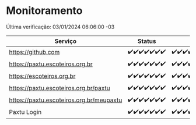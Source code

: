 # Monitoramento

Última verificação: 03/01/2024 06:06:00 -03

|Serviço|Status|Últimas 24h|
|---|---|---|
|https://github.com|<span title="2023-12-27: OK=24">✔️</span><span title="2023-12-28: OK=24">✔️</span><span title="2023-12-29: OK=24">✔️</span><span title="2023-12-30: OK=24">✔️</span><span title="2023-12-31: OK=24">✔️</span><span title="2024-01-01: OK=24">✔️</span><span title="2024-01-02: OK=9">✔️</span>|<span title="02/01/2024 06:06:00 -03 : 200">✔️</span><span title="02/01/2024 07:06:00 -03 : 200">✔️</span><span title="02/01/2024 08:03:00 -03 : 200">✔️</span><span title="02/01/2024 09:10:00 -03 : 200">✔️</span><span title="02/01/2024 10:07:00 -03 : 200">✔️</span><span title="02/01/2024 11:05:00 -03 : 200">✔️</span><span title="02/01/2024 12:06:00 -03 : 200">✔️</span><span title="02/01/2024 13:07:00 -03 : 200">✔️</span><span title="02/01/2024 14:04:00 -03 : 200">✔️</span><span title="02/01/2024 15:08:00 -03 : 200">✔️</span><span title="02/01/2024 16:03:00 -03 : 200">✔️</span><span title="02/01/2024 17:06:00 -03 : 200">✔️</span><span title="02/01/2024 18:05:00 -03 : 200">✔️</span><span title="02/01/2024 19:05:00 -03 : 200">✔️</span><span title="02/01/2024 20:05:00 -03 : 200">✔️</span><span title="02/01/2024 21:30:00 -03 : 200">✔️</span><span title="02/01/2024 22:44:00 -03 : 200">✔️</span><span title="02/01/2024 23:19:00 -03 : 200">✔️</span><span title="03/01/2024 00:07:00 -03 : 200">✔️</span><span title="03/01/2024 01:07:00 -03 : 200">✔️</span><span title="03/01/2024 02:06:00 -03 : 200">✔️</span><span title="03/01/2024 03:08:00 -03 : 200">✔️</span><span title="03/01/2024 04:05:00 -03 : 200">✔️</span><span title="03/01/2024 05:08:00 -03 : 200">✔️</span><span title="03/01/2024 06:06:00 -03 : 200">✔️</span>|
|https://paxtu.escoteiros.org.br|<span title="2023-12-27: OK=24">✔️</span><span title="2023-12-28: OK=24">✔️</span><span title="2023-12-29: OK=24">✔️</span><span title="2023-12-30: OK=24">✔️</span><span title="2023-12-31: OK=24">✔️</span><span title="2024-01-01: OK=24">✔️</span><span title="2024-01-02: OK=9">✔️</span>|<span title="02/01/2024 06:06:00 -03 : 200">✔️</span><span title="02/01/2024 07:06:00 -03 : 200">✔️</span><span title="02/01/2024 08:03:00 -03 : 200">✔️</span><span title="02/01/2024 09:10:00 -03 : 200">✔️</span><span title="02/01/2024 10:07:00 -03 : 200">✔️</span><span title="02/01/2024 11:05:00 -03 : 200">✔️</span><span title="02/01/2024 12:06:00 -03 : 200">✔️</span><span title="02/01/2024 13:07:00 -03 : 200">✔️</span><span title="02/01/2024 14:04:00 -03 : 200">✔️</span><span title="02/01/2024 15:08:00 -03 : 200">✔️</span><span title="02/01/2024 16:03:00 -03 : 200">✔️</span><span title="02/01/2024 17:06:00 -03 : 200">✔️</span><span title="02/01/2024 18:05:00 -03 : 200">✔️</span><span title="02/01/2024 19:05:00 -03 : 200">✔️</span><span title="02/01/2024 20:05:00 -03 : 200">✔️</span><span title="02/01/2024 21:30:00 -03 : 200">✔️</span><span title="02/01/2024 22:44:00 -03 : 200">✔️</span><span title="02/01/2024 23:19:00 -03 : 200">✔️</span><span title="03/01/2024 00:07:00 -03 : 200">✔️</span><span title="03/01/2024 01:07:00 -03 : 200">✔️</span><span title="03/01/2024 02:06:00 -03 : 200">✔️</span><span title="03/01/2024 03:08:00 -03 : 200">✔️</span><span title="03/01/2024 04:05:00 -03 : 200">✔️</span><span title="03/01/2024 05:08:00 -03 : 200">✔️</span><span title="03/01/2024 06:06:00 -03 : 200">✔️</span>|
|https://escoteiros.org.br|<span title="2023-12-27: OK=24">✔️</span><span title="2023-12-28: OK=24">✔️</span><span title="2023-12-29: OK=24">✔️</span><span title="2023-12-30: OK=24">✔️</span><span title="2023-12-31: OK=24">✔️</span><span title="2024-01-01: OK=24">✔️</span><span title="2024-01-02: OK=9">✔️</span>|<span title="02/01/2024 06:06:00 -03 : 200">✔️</span><span title="02/01/2024 07:06:00 -03 : 200">✔️</span><span title="02/01/2024 08:03:00 -03 : 200">✔️</span><span title="02/01/2024 09:10:00 -03 : 200">✔️</span><span title="02/01/2024 10:07:00 -03 : 200">✔️</span><span title="02/01/2024 11:05:00 -03 : 200">✔️</span><span title="02/01/2024 12:06:00 -03 : 200">✔️</span><span title="02/01/2024 13:07:00 -03 : 200">✔️</span><span title="02/01/2024 14:04:00 -03 : 200">✔️</span><span title="02/01/2024 15:08:00 -03 : 200">✔️</span><span title="02/01/2024 16:03:00 -03 : 200">✔️</span><span title="02/01/2024 17:06:00 -03 : 200">✔️</span><span title="02/01/2024 18:05:00 -03 : 200">✔️</span><span title="02/01/2024 19:05:00 -03 : 200">✔️</span><span title="02/01/2024 20:05:00 -03 : 200">✔️</span><span title="02/01/2024 21:30:00 -03 : 200">✔️</span><span title="02/01/2024 22:44:00 -03 : 200">✔️</span><span title="02/01/2024 23:19:00 -03 : 200">✔️</span><span title="03/01/2024 00:07:00 -03 : 200">✔️</span><span title="03/01/2024 01:07:00 -03 : 200">✔️</span><span title="03/01/2024 02:06:00 -03 : 200">✔️</span><span title="03/01/2024 03:08:00 -03 : 200">✔️</span><span title="03/01/2024 04:05:00 -03 : 200">✔️</span><span title="03/01/2024 05:08:00 -03 : 200">✔️</span><span title="03/01/2024 06:06:00 -03 : 200">✔️</span>|
|https://paxtu.escoteiros.org.br/paxtu|<span title="2023-12-27: OK=24">✔️</span><span title="2023-12-28: OK=24">✔️</span><span title="2023-12-29: OK=24">✔️</span><span title="2023-12-30: OK=24">✔️</span><span title="2023-12-31: OK=24">✔️</span><span title="2024-01-01: OK=24">✔️</span><span title="2024-01-02: OK=9">✔️</span>|<span title="02/01/2024 06:06:00 -03 : 200">✔️</span><span title="02/01/2024 07:06:00 -03 : 200">✔️</span><span title="02/01/2024 08:04:00 -03 : 200">✔️</span><span title="02/01/2024 09:10:00 -03 : 200">✔️</span><span title="02/01/2024 10:08:00 -03 : 200">✔️</span><span title="02/01/2024 11:05:00 -03 : 200">✔️</span><span title="02/01/2024 12:06:00 -03 : 200">✔️</span><span title="02/01/2024 13:07:00 -03 : 200">✔️</span><span title="02/01/2024 14:04:00 -03 : 200">✔️</span><span title="02/01/2024 15:08:00 -03 : 200">✔️</span><span title="02/01/2024 16:03:00 -03 : 200">✔️</span><span title="02/01/2024 17:06:00 -03 : 200">✔️</span><span title="02/01/2024 18:05:00 -03 : 200">✔️</span><span title="02/01/2024 19:05:00 -03 : 200">✔️</span><span title="02/01/2024 20:05:00 -03 : 200">✔️</span><span title="02/01/2024 21:30:00 -03 : 200">✔️</span><span title="02/01/2024 22:44:00 -03 : 200">✔️</span><span title="02/01/2024 23:19:00 -03 : 200">✔️</span><span title="03/01/2024 00:07:00 -03 : 200">✔️</span><span title="03/01/2024 01:07:00 -03 : 200">✔️</span><span title="03/01/2024 02:06:00 -03 : 200">✔️</span><span title="03/01/2024 03:08:00 -03 : 200">✔️</span><span title="03/01/2024 04:05:00 -03 : 200">✔️</span><span title="03/01/2024 05:08:00 -03 : 200">✔️</span><span title="03/01/2024 06:06:00 -03 : 200">✔️</span>|
|https://paxtu.escoteiros.org.br/meupaxtu|<span title="2023-12-27: OK=24">✔️</span><span title="2023-12-28: OK=24">✔️</span><span title="2023-12-29: OK=24">✔️</span><span title="2023-12-30: OK=24">✔️</span><span title="2023-12-31: OK=24">✔️</span><span title="2024-01-01: OK=24">✔️</span><span title="2024-01-02: OK=9">✔️</span>|<span title="02/01/2024 06:06:00 -03 : 200">✔️</span><span title="02/01/2024 07:06:00 -03 : 200">✔️</span><span title="02/01/2024 08:04:00 -03 : 200">✔️</span><span title="02/01/2024 09:10:00 -03 : 200">✔️</span><span title="02/01/2024 10:08:00 -03 : 200">✔️</span><span title="02/01/2024 11:05:00 -03 : 200">✔️</span><span title="02/01/2024 12:06:00 -03 : 200">✔️</span><span title="02/01/2024 13:07:00 -03 : 200">✔️</span><span title="02/01/2024 14:04:00 -03 : 200">✔️</span><span title="02/01/2024 15:08:00 -03 : 200">✔️</span><span title="02/01/2024 16:03:00 -03 : 200">✔️</span><span title="02/01/2024 17:06:00 -03 : 200">✔️</span><span title="02/01/2024 18:05:00 -03 : 200">✔️</span><span title="02/01/2024 19:05:00 -03 : 200">✔️</span><span title="02/01/2024 20:05:00 -03 : 200">✔️</span><span title="02/01/2024 21:30:00 -03 : 200">✔️</span><span title="02/01/2024 22:44:00 -03 : 200">✔️</span><span title="02/01/2024 23:19:00 -03 : 200">✔️</span><span title="03/01/2024 00:07:00 -03 : 200">✔️</span><span title="03/01/2024 01:07:00 -03 : 200">✔️</span><span title="03/01/2024 02:06:00 -03 : 200">✔️</span><span title="03/01/2024 03:08:00 -03 : 200">✔️</span><span title="03/01/2024 04:05:00 -03 : 200">✔️</span><span title="03/01/2024 05:08:00 -03 : 200">✔️</span><span title="03/01/2024 06:06:00 -03 : 200">✔️</span>|
|Paxtu Login|<span title="2023-12-27: OK=24">✔️</span><span title="2023-12-28: OK=24">✔️</span><span title="2023-12-29: OK=24">✔️</span><span title="2023-12-30: OK=24">✔️</span><span title="2023-12-31: OK=24">✔️</span><span title="2024-01-01: OK=24">✔️</span><span title="2024-01-02: OK=9">✔️</span>|<span title="02/01/2024 06:06:00 -03 : 200">✔️</span><span title="02/01/2024 07:06:00 -03 : 200">✔️</span><span title="02/01/2024 08:04:00 -03 : 200">✔️</span><span title="02/01/2024 09:10:00 -03 : 200">✔️</span><span title="02/01/2024 10:08:00 -03 : 200">✔️</span><span title="02/01/2024 11:05:00 -03 : 200">✔️</span><span title="02/01/2024 12:06:00 -03 : 200">✔️</span><span title="02/01/2024 13:07:00 -03 : 200">✔️</span><span title="02/01/2024 14:04:00 -03 : 200">✔️</span><span title="02/01/2024 15:08:00 -03 : 200">✔️</span><span title="02/01/2024 16:03:00 -03 : 200">✔️</span><span title="02/01/2024 17:06:00 -03 : 200">✔️</span><span title="02/01/2024 18:05:00 -03 : 200">✔️</span><span title="02/01/2024 19:05:00 -03 : 200">✔️</span><span title="02/01/2024 20:05:00 -03 : 200">✔️</span><span title="02/01/2024 21:30:00 -03 : 200">✔️</span><span title="02/01/2024 22:44:00 -03 : 200">✔️</span><span title="02/01/2024 23:19:00 -03 : 200">✔️</span><span title="03/01/2024 00:07:00 -03 : 200">✔️</span><span title="03/01/2024 01:07:00 -03 : 200">✔️</span><span title="03/01/2024 02:06:00 -03 : 200">✔️</span><span title="03/01/2024 03:08:00 -03 : 200">✔️</span><span title="03/01/2024 04:05:00 -03 : 200">✔️</span><span title="03/01/2024 05:08:00 -03 : 200">✔️</span><span title="03/01/2024 06:06:00 -03 : 200">✔️</span>|
